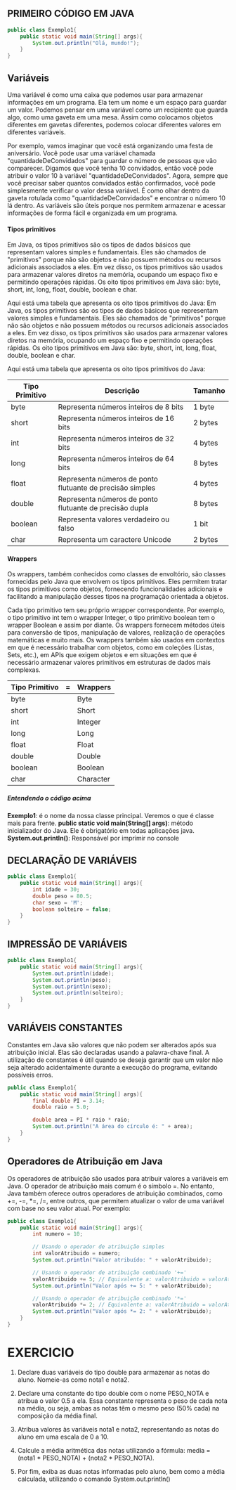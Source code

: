 ## PRIMEIRO CÓDIGO EM JAVA
```java
public class Exemplo1{
    public static void main(String[] args){
        System.out.println("Olá, mundo!");
    }
}
```
## Variáveis
Uma variável é como uma caixa que podemos usar para armazenar informações em um programa. Ela tem um nome e um espaço para guardar um valor. Podemos pensar em uma variável como um recipiente que guarda algo, como uma gaveta em uma mesa. Assim como colocamos objetos diferentes em gavetas diferentes, podemos colocar diferentes valores em diferentes variáveis.

Por exemplo, vamos imaginar que você está organizando uma festa de aniversário. Você pode usar uma variável chamada "quantidadeDeConvidados" para guardar o número de pessoas que vão comparecer. Digamos que você tenha 10 convidados, então você pode atribuir o valor 10 à variável "quantidadeDeConvidados". Agora, sempre que você precisar saber quantos convidados estão confirmados, você pode simplesmente verificar o valor dessa variável. É como olhar dentro da gaveta rotulada como "quantidadeDeConvidados" e encontrar o número 10 lá dentro. As variáveis são úteis porque nos permitem armazenar e acessar informações de forma fácil e organizada em um programa.

#### Tipos primitivos
Em Java, os tipos primitivos são os tipos de dados básicos que representam valores simples e fundamentais. Eles são chamados de "primitivos" porque não são objetos e não possuem métodos ou recursos adicionais associados a eles. Em vez disso, os tipos primitivos são usados ​​para armazenar valores diretos na memória, ocupando um espaço fixo e permitindo operações rápidas. Os oito tipos primitivos em Java são: byte, short, int, long, float, double, boolean e char.

Aqui está uma tabela que apresenta os oito tipos primitivos do Java:
Em Java, os tipos primitivos são os tipos de dados básicos que representam valores simples e fundamentais. Eles são chamados de "primitivos" porque não são objetos e não possuem métodos ou recursos adicionais associados a eles. Em vez disso, os tipos primitivos são usados ​​para armazenar valores diretos na memória, ocupando um espaço fixo e permitindo operações rápidas. Os oito tipos primitivos em Java são: byte, short, int, long, float, double, boolean e char.

Aqui está uma tabela que apresenta os oito tipos primitivos do Java:

| Tipo Primitivo | Descrição | Tamanho |
-----------------|-----------|---------|
| byte | Representa  números inteiros de 8 bits | 1 byte |
| short |Representa números inteiros de 16 bits | 2 bytes|
| int | Representa números inteiros de 32 bits	|4 bytes |
| long | Representa números inteiros de 64 bits | 8 bytes |
| float | Representa números de ponto flutuante de precisão simples |	4 bytes|
| double| Representa números de ponto flutuante de precisão dupla |	8 bytes |
|boolean| Representa valores verdadeiro ou falso|1 bit|
| char	|Representa um caractere Unicode	| 2 bytes|

#### Wrappers
Os wrappers, também conhecidos como classes de envoltório, são classes fornecidas pelo Java que envolvem os tipos primitivos. Eles permitem tratar os tipos primitivos como objetos, fornecendo funcionalidades adicionais e facilitando a manipulação desses tipos na programação orientada a objetos.

Cada tipo primitivo tem seu próprio wrapper correspondente. Por exemplo, o tipo primitivo int tem o wrapper Integer, o tipo primitivo boolean tem o wrapper Boolean e assim por diante. Os wrappers fornecem métodos úteis para conversão de tipos, manipulação de valores, realização de operações matemáticas e muito mais.
Os wrappers também são usados em contextos em que é necessário trabalhar com objetos, como em coleções (Listas, Sets, etc.), em APIs que exigem objetos e em situações em que é necessário armazenar valores primitivos em estruturas de dados mais complexas.

| Tipo Primitivo | = | Wrappers |
-----------------|-----------|---------|
| byte |  | Byte |
| short | | Short|
| int | | Integer |
| long | | Long |
| float |  | Float|
| double|  | Double |
|boolean| | Boolean|
| char	| | Character|

##### Entendendo o código acima
**Exemplo1**: é o nome da nossa classe principal. Veremos o que é classe mais para frente.
**public static void main(String[] args)**: método inicializador do Java. Ele é obrigatório em todas aplicações java.
**System.out.println()**: Responsável por imprimir no console

## DECLARAÇÃO DE VARIÁVEIS
```java
public class Exemplo1{
    public static void main(String[] args){
        int idade = 30;
        double peso = 80.5;
        char sexo = 'M';
        boolean solteiro = false;
    }
}
```

## IMPRESSÃO DE VARIÁVEIS
```java
public class Exemplo1{
    public static void main(String[] args){
        System.out.println(idade);
        System.out.println(peso);
        System.out.println(sexo);
        System.out.println(solteiro);
    }
}
```

## VARIÁVEIS CONSTANTES
Constantes em Java são valores que não podem ser alterados após sua atribuição inicial. Elas são declaradas usando a palavra-chave final. A utilização de constantes é útil quando se deseja garantir que um valor não seja alterado acidentalmente durante a execução do programa, evitando possíveis erros.
```java
public class Exemplo1{
    public static void main(String[] args){
        final double PI = 3.14;
        double raio = 5.0;

        double area = PI * raio * raio;
        System.out.println("A área do círculo é: " + area);
    }
}
```

## Operadores de Atribuição em Java
Os operadores de atribuição são usados para atribuir valores a variáveis em Java. O operador de atribuição mais comum é o símbolo =. No entanto, Java também oferece outros operadores de atribuição combinados, como +=, -=, *=, /=, entre outros, que permitem atualizar o valor de uma variável com base no seu valor atual. Por exemplo:
```java
public class Exemplo1{
    public static void main(String[] args){
        int numero = 10;

        // Usando o operador de atribuição simples
        int valorAtribuido = numero;
        System.out.println("Valor atribuído: " + valorAtribuido);

        // Usando o operador de atribuição combinado '+='
        valorAtribuido += 5; // Equivalente a: valorAtribuido = valorAtribuido + 5;
        System.out.println("Valor após += 5: " + valorAtribuido);

        // Usando o operador de atribuição combinado '*='
        valorAtribuido *= 2; // Equivalente a: valorAtribuido = valorAtribuido * 2;
        System.out.println("Valor após *= 2: " + valorAtribuido);
    }
}
```

# EXERCICIO
1. Declare duas variáveis do tipo double para armazenar as notas do aluno. Nomeie-as como nota1 e nota2.

2. Declare uma constante do tipo double com o nome PESO_NOTA e atribua o valor 0.5 a ela. Essa constante representa o peso de cada nota na média, ou seja, ambas as notas têm o mesmo peso (50% cada) na composição da média final.

3. Atribua valores às variáveis nota1 e nota2, representando as notas do aluno em uma escala de 0 a 10.

4. Calcule a média aritmética das notas utilizando a fórmula: media = (nota1 * PESO_NOTA) + (nota2 * PESO_NOTA).

5. Por fim, exiba as duas notas informadas pelo aluno, bem como a média calculada, utilizando o comando System.out.println()